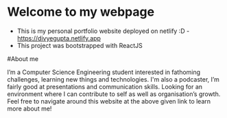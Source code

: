 # Welcome to my webpage
- This is my personal portfolio website deployed on netlify :D - https://divyegupta.netlify.app
- This project was bootstrapped with ReactJS

#About me
 
 I’m a Computer Science Engineering student interested in fathoming challenges, learning new things and technologies. I'm also a podcaster, I’m fairly good at presentations and communication skills. Looking for an environment where I can contribute to self as well as organisation’s growth. Feel free to navigate around this website at the above given link to learn more about me!
